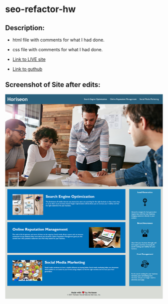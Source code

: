 # seo-refactor-hw

## Description:
- html file with comments for what I had done.
- css file with comments for what I had done.

- [Link to LIVE site](https://alexwilsonnc.github.io/seo-refactor-hw/)

- [Link to guthub](https://github.com/AlexWilsonNC/seo-refactor-hw)

## Screenshot of Site after edits:
![pic](./assets/images/completescreenshot.png)